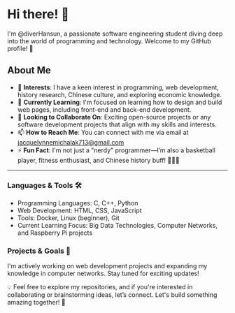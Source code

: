 # Hi there! 👋

I'm @diverHansun, a passionate software engineering student diving deep into the world of programming and technology. Welcome to my GitHub profile! 🚀

## About Me

- 👀 **Interests**: I have a keen interest in programming, web development, history research, Chinese culture, and exploring economic knowledge.
- 🌱 **Currently Learning**: I'm focused on learning how to design and build web pages, including front-end and back-end development.
- 💞️ **Looking to Collaborate On**: Exciting open-source projects or any software development projects that align with my skills and interests.
- 📫 **How to Reach Me**: You can connect with me via email at jacquelynnemichalak713@gmail.com
- ⚡ **Fun Fact**: I'm not just a "nerdy" programmer—I’m also a basketball player, fitness enthusiast, and Chinese history buff! 🏀💪📜

---

### Languages & Tools 🛠️
- Programming Languages: C, C++, Python
- Web Development: HTML, CSS, JavaScript
- Tools: Docker, Linux (beginner), Git
- Current Learning Focus: Big Data Technologies, Computer Networks, and Raspberry Pi projects

### Projects & Goals 🎯
I'm actively working on web development projects and expanding my knowledge in computer networks. Stay tuned for exciting updates!

💡 Feel free to explore my repositories, and if you're interested in collaborating or brainstorming ideas, let’s connect. Let's build something amazing together! 🚀
